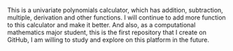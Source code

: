 This is a univariate polynomials calculator, which has addition, subtraction, multiple, derivation and other functions.
I will continue to add more function to this calculator and make it better.
And also, as a computational mathematics major student, this is the first repository that I create on GitHub, I am willing to study and explore on this platform in the future.
